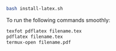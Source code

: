 ```bash
bash install-latex.sh
```

To run the following commands smoothly:

```bash
texfot pdflatex filename.tex
pdflatex filename.tex
termux-open filename.pdf
```

